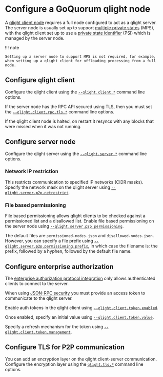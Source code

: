 # Configure a GoQuorum qlight node

A [qlight client node](../../concepts/qlight-node.md) requires a full node configured to act as a qlight server.
The server node is usually set up to support [multiple private states](../../concepts/multi-tenancy.md#multiple-private-states)
(MPS), with the qlight client set up to use a [private state identifier](../../concepts/multi-tenancy.md#private-state-identifier)
(PSI) which is managed by the server node.

!!! note

    Setting up a server node to support MPS is not required, for example, when setting up a qlight client for offloading processing from a full node.

## Configure qlight client

Configure the qlight client using the [`--qlight.client.*`](../../reference/cli-syntax.md#qlightclient) command line options.

If the server node has the RPC API secured using TLS, then you must set the [`--qlight.client.rpc.tls.*`](../../reference/cli-syntax.md#qlightclientrpctls) command line options.

If the qlight client node is halted, on restart it resyncs with any blocks that were missed when it was not running.

## Configure server node

Configure the qlight server using the [`--qlight.server.*`](../../reference/cli-syntax.md#qlightserver) command line options.

### Network IP restriction

This restricts communication to specified IP networks (CIDR masks).
Specify the network mask on the qlight server using [`--qlight.server.p2p.netrestrict`](../../reference/cli-syntax.md#qlightserverp2pnetrestrict).

### File based permissioning

File based permissioning allows qlight clients to be checked against a permissioned list and a disallowed list.
Enable file based permissioning on the server node using [`--qlight.server.p2p.permissioning`](../../reference/cli-syntax.md#qlightserverp2ppermissioning).

The default files are `permissioned-nodes.json` and `disallowed-nodes.json`.
However, you can specify a file prefix using [`--qlight.server.p2p.permissioning.prefix`](../../reference/cli-syntax.md#qlightserverp2ppermissioningprefix),
in which case the filename is: the prefix, followed by a hyphen, followed by the default file name.

## Configure enterprise authorization

The [enterprise authorization protocol integration](../manage/json-rpc-api-security.md#enterprise-authorization-protocol-integration)
only allows authenticated clients to connect to the server.

When using [JSON-RPC security](../manage/json-rpc-api-security.md#enterprise-authorization-protocol-integration)
you must provide an access token to communicate to the qlight server.

Enable auth tokens in the qlight client using [`--qlight.client.token.enabled`](../../reference/cli-syntax.md#qlightclienttokenenabled).

Once enabled, specify an initial value using [`--qlight.client.token.value`](../../reference/cli-syntax.md#qlightclienttokenvalue).

Specify a refresh mechanism for the token using [`--qlight.client.token.management`](../../reference/cli-syntax.md#qlightclienttokenmanagement).

## Configure TLS for P2P communication

You can add an encryption layer on the qlight client-server communication.
Configure the encryption layer using the [`qlight.tls.*`](../../reference/cli-syntax.md#qlighttls) command line options.
